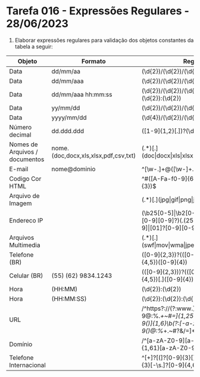 # Tarefa 016 - Expressões Regulares - 28/06/2023

1. Elaborar expressões regulares para validação dos objetos constantes da tabela a seguir:

|Objeto|Formato|Regex
|--|--|--|
|Data|dd/mm/aa|(\d{2})\/(\d{2})\/(\d{2})|
|Data|dd/mm/aaa|(\d{2})\/(\d{2})\/(\d{4})|
Data|dd/mm/aaa hh:mm:ss|(\d{2})\/(\d{2})\/(\d{4}) (\d{2}):(\d{2}):(\d{2})|
|Data|yy/mm/dd|(\d{2})\/(\d{2})\/(\d{2})|
|Data|yyyy/mm/dd|(\d{4})\/(\d{2})\/(\d{2})|
|Número decimal|dd.ddd.ddd|([1-9]{1,2}[.])?(\d{1,3}[,])(\d{1,5})|
|Nomes de Arquivos / documentos|nome.(doc,docx,xls,xlsx,pdf,csv,txt)|(.*)[.]\(doc\|docx\|xls\|xlsx\|pdf\|csv\|txt)|
|E-mail|nome@dominio|^[\w-\.]+@([\w-]+\.)+[\w-]{2,4}$
|Codigo Cor HTML ||^#([A-Fa-f0-9]{6}\|[A-Fa-f0-9]{3})$|
|Arquivo de Imagem||(.*)[.]\(jpg\|gif\|png\|jpeg\)|
|Endereco IP ||(\b25[0-5]\|\b2[0-4][0-9]\|\b[01]?[0-9][0-9]?)(\.(25[0-5]\|2[0-4][0-9]\|[01]?[0-9][0-9]?)){3}|
|Arquivos Multimedia ||(.*)[.]\(swf\|mov\|wma\|jpeg\|mpg\|mp3\|wav)|
|Telefone (BR) ||([0-9]{2,3})?(\([0-9]{2}\))([0-9]{4,5})([0-9]{4})|
|Celular (BR)|(55) (62) 9834.1243|(\([0-9]{2,3}\))?(\([0-9]{2}\))([0-9]{4,5})[.]\([0-9]{4})|
|Hora|(HH:MM)|(\d{2}):(\d{2})
|Hora|(HH:MM:SS)|(\d{2}):(\d{2}):(\d{2})|
|URL||/^https?:\/\/(?:www\.)?[-a-zA-Z0-9@:%._\+~#=]{1,256}\.[a-zA-Z0-9()]{1,6}\b(?:[-a-zA-Z0-9()@:%_\+.~#?&\/=]*)$/|
|Domínio||/^[a-zA-Z0-9][a-zA-Z0-9-]{1,61}[a-zA-Z0-9]\.[a-zA-Z]{2,}$/|
|Telefone Internacional || ^[\+]?[(]?[0-9]{3}[)]?[-\s\.]?[0-9]{3}[-\s\.]?[0-9]{4,6}$|

